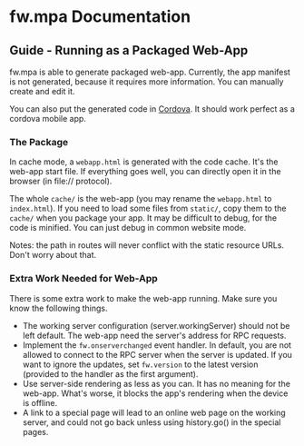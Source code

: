 # fw.mpa Documentation #

## Guide - Running as a Packaged Web-App ##

fw.mpa is able to generate packaged web-app. Currently, the app manifest is not generated, because it requires more information. You can manually create and edit it.

You can also put the generated code in [Cordova](http://cordova.apache.org/). It should work perfect as a cordova mobile app.

### The Package ###

In cache mode, a `webapp.html` is generated with the code cache. It's the web-app start file. If everything goes well, you can directly open it in the browser (in file:// protocol).

The whole `cache/` is the web-app (you may rename the `webapp.html` to `index.html`). If you need to load some files from `static/`, copy them to the `cache/` when you package your app. It may be difficult to debug, for the code is minified. You can just debug in common website mode.

Notes: the path in routes will never conflict with the static resource URLs. Don't worry about that.

### Extra Work Needed for Web-App ###

There is some extra work to make the web-app running. Make sure you know the following things.

* The working server configuration (server.workingServer) should not be left default. The web-app need the server's address for RPC requests.
* Implement the `fw.onserverchanged` event handler. In default, you are not allowed to connect to the RPC server when the server is updated. If you want to ignore the updates, set `fw.version` to the latest version (provided to the handler as the first argument).
* Use server-side rendering as less as you can. It has no meaning for the web-app. What's worse, it blocks the app's rendering when the device is offline.
* A link to a special page will lead to an online web page on the working server, and could not go back unless using history.go() in the special pages.
